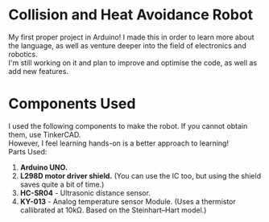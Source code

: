 # Collision and Heat Avoidance Robot
My first proper project in Arduino! I made this in order to learn more about the language, as well as venture deeper into the field of electronics and robotics.  
I'm still working on it and plan to improve and optimise the code, as well as add new features.
# Components Used
I used the following components to make the robot. If you cannot obtain them, use TinkerCAD.  
However, I feel learning hands-on is a better approach to learning!  
Parts Used:
1. **Arduino UNO.**
2. **L298D motor driver shield.** (You can use the IC too, but using the shield saves quite a bit of time.)
3. **HC-SR04** - Ultrasonic distance sensor.
4. **KY-013** - Analog temperature sensor Module. (Uses a thermistor callibrated at 10kΩ. Based on the Steinhart–Hart model.)
